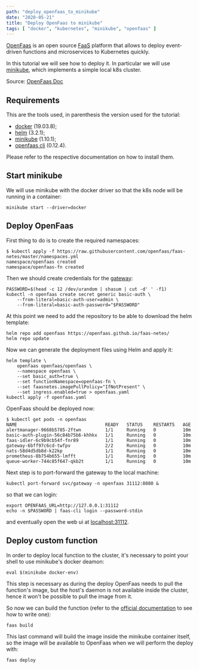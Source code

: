 ```yaml
---
path: "deploy_openfaas_to_minikube"
date: "2020-05-21"
title: "Deploy OpenFaas to minikube"
tags: [ "docker", "kubernetes", "minikube", "openfaas" ]
---
```


[OpenFaas](https://www.openfaas.com/) is an open source
[FaaS](https://en.wikipedia.org/wiki/Function_as_a_service) platform that
allows to deploy event-driven functions and microservices to Kubernetes quickly.

In this tutorial we will see how to deploy it. In particular we will use
[minikube](https://github.com/kubernetes/minikube), which implements a simple
local k8s cluster.

<!-- intro_end -->

Source: [OpenFaas Doc](https://docs.openfaas.com/deployment/kubernetes/#c-deploy-using-kubectl-and-plain-yaml-for-development-only)

## Requirements

This are the tools used, in parenthesis the version used for the tutorial:

* [docker](https://www.docker.com) (19.03.8);
* [helm](https://helm.sh) (3.2.1);
* [minikube](https://github.com/kubernetes/minikube) (1.10.1);
* [openfaas cli](https://github.com/openfaas/faas-cli#get-started-install-the-cli)
  (0.12.4).

Please refer to the respective documentation on how to install them.

## Start minikube

We will use minikube with the docker driver so that the k8s node will be
running in a container:

```shell
minikube start --driver=docker
```

## Deploy OpenFaas

First thing to do is to create the required namespaces:

```shell
$ kubectl apply -f https://raw.githubusercontent.com/openfaas/faas-netes/master/namespaces.yml
namespace/openfaas created
namespace/openfaas-fn created
```

Then we should create credentials for the [gateway](https://docs.openfaas.com/architecture/gateway/):

```shell
PASSWORD=$(head -c 12 /dev/urandom | shasum | cut -d' ' -f1)
kubectl -n openfaas create secret generic basic-auth \
    --from-literal=basic-auth-user=admin \
    --from-literal=basic-auth-password="$PASSWORD"
```

At this point we need to add the repository to be able to download the helm
template:

```shell
helm repo add openfaas https://openfaas.github.io/faas-netes/
helm repo update
```

Now we can generate the deployment files using Helm and apply it:

```shell
helm template \
    openfaas openfaas/openfaas \
    --namespace openfaas \
    --set basic_auth=true \
    --set functionNamespace=openfaas-fn \
    --set faasnetes.imagePullPolicy="IfNotPresent" \
    --set ingress.enabled=true > openfaas.yaml
kubectl apply -f openfaas.yaml
```

OpenFaas should be deployed now:

```shell
$ kubectl get pods -n openfaas
NAME                                 READY   STATUS    RESTARTS   AGE
alertmanager-9668b5785-2ftwn         1/1     Running   0          10m
basic-auth-plugin-56c84b75b6-khhkx   1/1     Running   0          10m
faas-idler-6c9b9cb54f-fnr89          1/1     Running   0          10m
gateway-6bff97c6cd-twfpv             2/2     Running   0          10m
nats-58d4d5db8d-k22kp                1/1     Running   0          10m
prometheus-8b754b655-lmfft           1/1     Running   0          10m
queue-worker-744c85f647-qkb2t        1/1     Running   0          10m
```

Next step is to port-forward the gateway to the local machine:

```shell
kubectl port-forward svc/gateway -n openfaas 31112:8080 &
```

so that we can login:

```shell
export OPENFAAS_URL=http://127.0.0.1:31112
echo -n $PASSWORD | faas-cli login --password-stdin
```

and eventually open the web ui at [localhost:31112](http://localhost:31112).

## Deploy custom function

In order to deploy local function to the cluster, it's necessary to point your
shell to use minikube's docker deamon:

```shell
eval $(minikube docker-env)
```

This step is necessary as during the deploy OpenFaas needs to pull the function's
image, but the host's daemon is not available inside the cluster, hence it won't
be possible to pull the image from it.

So now we can build the function (refer to the
[official documentation](https://docs.openfaas.com/cli/templates/) to see how
to write one):

```shell
faas build
```

This last command will build the image inside the minikube container itself, so
the image will be available to OpenFaas when we will perform the deploy with:

```shell
faas deploy
```
